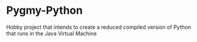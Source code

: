 # Pygmy-Python
Hobby project that intends to create a reduced compiled version of Python that runs in the Java Virtual Machine
